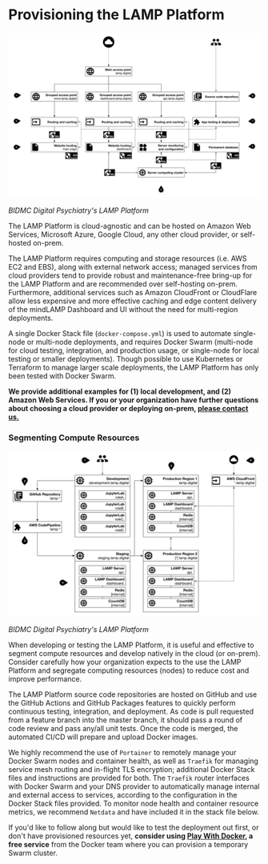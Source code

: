 # Provisioning the LAMP Platform

![](assets/AWS_Mini_Map.png)

*BIDMC Digital Psychiatry's LAMP Platform*

The LAMP Platform is cloud-agnostic and can be hosted on Amazon Web Services, Microsoft Azure, Google Cloud, any other cloud provider, or self-hosted on-prem. 

The LAMP Platform requires computing and storage resources (i.e. AWS EC2 and EBS), along with external network access;  managed services from cloud providers tend to provide robust and maintenance-free bring-up for the LAMP Platform and are recommended over self-hosting on-prem. Furthermore, additional services such as Amazon CloudFront or CloudFlare allow less expensive and more effective caching and edge content delivery of the mindLAMP Dashboard and UI without the need for multi-region deployments. 

A single Docker Stack file (`docker-compose.yml`) is used to automate single-node or multi-node deployments, and requires Docker Swarm (multi-node for cloud testing, integration, and production usage, or single-node for local testing or smaller deployments). Though possible to use Kubernetes or Terraform to manage larger scale deployments, the LAMP Platform has only been tested with Docker Swarm. 

**We provide additional examples for (1) local development, and (2) Amazon Web Services. 
If you or your organization have further questions about choosing a cloud provider or deploying on-prem, [please contact us.](mailto:team@digitalpsych.org)**

### Segmenting Compute Resources

![](assets/AWS_Map.png)

*BIDMC Digital Psychiatry's LAMP Platform*

When developing or testing the LAMP Platform, it is useful and effective to segment compute resources and develop natively in the cloud (or on-prem). Consider carefully how your organization expects to the use the LAMP Platform and segregate computing resources (nodes) to reduce cost and improve performance. 

The LAMP Platform source code repositories are hosted on GitHub and use the GitHub Actions and GitHub Packages features to quickly perform continuous testing, integration, and deployment. As code is pull requested from a feature branch into the master branch, it should pass a round of code review and pass any/all unit tests. Once the code is merged, the automated CI/CD will prepare and upload Docker images. 

We highly recommend the use of `Portainer` to remotely manage your Docker Swarm nodes and container health, as well as `Traefik` for managing service mesh routing and in-flight TLS encryption; additional Docker Stack files and instructions are provided for both. The `Traefik` router interfaces with Docker Swarm and your DNS provider to automatically manage internal and external access to services, according to the configuration in the Docker Stack files provided. To monitor node health and container resource metrics, we recommend `Netdata` and have included it in the stack file below.

If you'd like to follow along but would like to test the deployment out first, or don't have provisioned resources yet, **consider using [Play With Docker](https://labs.play-with-docker.com/), a free service** from the Docker team where you can provision a temporary Swarm cluster.

